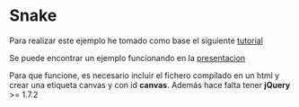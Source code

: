 Snake
=====

Para realizar este ejemplo he tomado como base el siguiente [tutorial](http://thecodeplayer.com/walkthrough/html5-game-tutorial-make-a-snake-game-using-html5-canvas-jquery)

Se puede encontrar un ejemplo funcionando en la [presentacion](http://a-sip-of-coffee.herokuapp.com/presentation/coffee)

Para que funcione, es necesario incluir el fichero compilado en un html y crear una etiqueta canvas y con id **canvas**. Además hace falta tener **jQuery** >= 1.7.2

